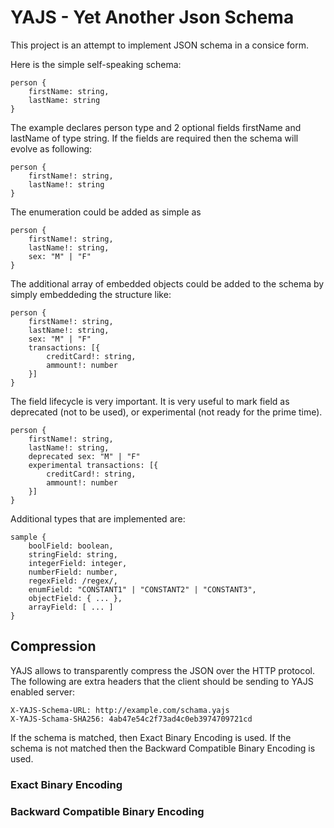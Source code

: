 # YAJS - Yet Another Json Schema
This project is an attempt to implement JSON schema in a consice form.

Here is the simple self-speaking schema:
```text
person {
    firstName: string,
    lastName: string
}
```
The example declares person type and 2 optional fields firstName and lastName of type string.
If the fields are required then the schema will evolve as following:
```text
person {
    firstName!: string,
    lastName!: string
}
```

The enumeration could be added as simple as
```text
person {
    firstName!: string,
    lastName!: string,
    sex: "M" | "F"
}
```

The additional array of embedded objects could be added to the schema by simply embeddeding the structure like:
```text
person {
    firstName!: string,
    lastName!: string,
    sex: "M" | "F"
    transactions: [{
        creditCard!: string,
        ammount!: number
    }]
}
```

The field lifecycle is very important. It is very useful to mark field as deprecated (not to be used), or experimental (not ready for the prime time).

```text
person {
    firstName!: string,
    lastName!: string,
    deprecated sex: "M" | "F"
    experimental transactions: [{
        creditCard!: string,
        ammount!: number
    }]
}
```

Additional types that are implemented are:
```text
sample {
    boolField: boolean,
    stringField: string,
    integerField: integer,
    numberField: number,
    regexField: /regex/,
    enumField: "CONSTANT1" | "CONSTANT2" | "CONSTANT3",
    objectField: { ... },
    arrayField: [ ... ]
}
```

## Compression

YAJS allows to transparently compress the JSON over the HTTP protocol.
The following are extra headers that the client should be sending to YAJS enabled server:
```text
X-YAJS-Schema-URL: http://example.com/schama.yajs
X-YAJS-Schama-SHA256: 4ab47e54c2f73ad4c0eb3974709721cd
```

If the schema is matched, then Exact Binary Encoding is used. If the schema is not matched then the Backward Compatible Binary Encoding is used.

### Exact Binary Encoding


### Backward Compatible Binary Encoding

